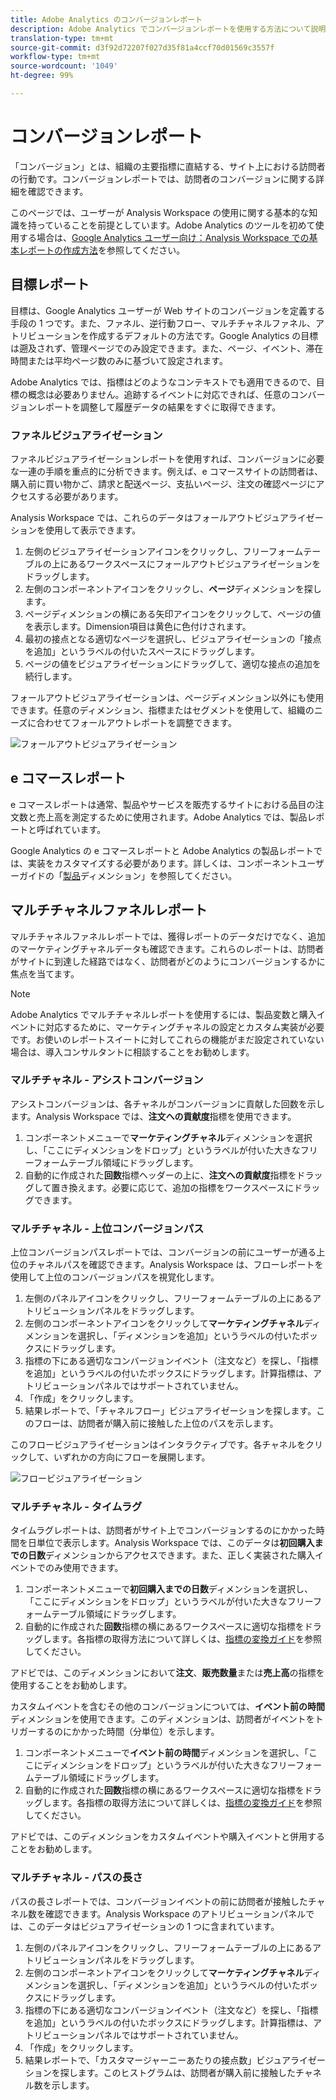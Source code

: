 ```yaml
---
title: Adobe Analytics のコンバージョンレポート
description: Adobe Analytics でコンバージョンレポートを使用する方法について説明します。
translation-type: tm+mt
source-git-commit: d3f92d72207f027d35f81a4ccf70d01569c3557f
workflow-type: tm+mt
source-wordcount: '1049'
ht-degree: 99%

---
```



# コンバージョンレポート

「コンバージョン」とは、組織の主要指標に直結する、サイト上における訪問者の行動です。コンバージョンレポートでは、訪問者のコンバージョンに関する詳細を確認できます。

このページでは、ユーザーが Analysis Workspace の使用に関する基本的な知識を持っていることを前提としています。Adobe Analytics のツールを初めて使用する場合は、[Google Analytics ユーザー向け：Analysis Workspace での基本レポートの作成方法](create-report.md)を参照してください。

## 目標レポート

目標は、Google Analytics ユーザーが Web サイトのコンバージョンを定義する手段の 1 つです。また、ファネル、逆行動フロー、マルチチャネルファネル、アトリビューションを作成するデフォルトの方法です。Google Analytics の目標は遡及されず、管理ページでのみ設定できます。また、ページ、イベント、滞在時間または平均ページ数のみに基づいて設定されます。

Adobe Analytics では、指標はどのようなコンテキストでも適用できるので、目標の概念は必要ありません。追跡するイベントに対応できれば、任意のコンバージョンレポートを調整して履歴データの結果をすぐに取得できます。

### ファネルビジュアライゼーション

ファネルビジュアライゼーションレポートを使用すれば、コンバージョンに必要な一連の手順を重点的に分析できます。例えば、e コマースサイトの訪問者は、購入前に買い物かご、請求と配送ページ、支払いページ、注文の確認ページにアクセスする必要があります。

Analysis Workspace では、これらのデータはフォールアウトビジュアライゼーションを使用して表示できます。

1. 左側のビジュアライゼーションアイコンをクリックし、フリーフォームテーブルの上にあるワークスペースにフォールアウトビジュアライゼーションをドラッグします。
2. 左側のコンポーネントアイコンをクリックし、**ページ**&#x200B;ディメンションを探します。
3. ページディメンションの横にある矢印アイコンをクリックして、ページの値を表示します。Dimension項目は黄色に色付けされます。
4. 最初の接点となる適切なページを選択し、ビジュアライゼーションの「接点を追加」というラベルの付いたスペースにドラッグします。
5. ページの値をビジュアライゼーションにドラッグして、適切な接点の追加を続行します。

フォールアウトビジュアライゼーションは、ページディメンション以外にも使用できます。任意のディメンション、指標またはセグメントを使用して、組織のニーズに合わせてフォールアウトレポートを調整できます。

![フォールアウトビジュアライゼーション](/help/technotes/ga-to-aa/assets/fallout.png)

## e コマースレポート

e コマースレポートは通常、製品やサービスを販売するサイトにおける品目の注文数と売上高を測定するために使用されます。Adobe Analytics では、製品レポートと呼ばれています。

Google Analytics の e コマースレポートと Adobe Analytics の製品レポートでは、実装をカスタマイズする必要があります。詳しくは、コンポーネントユーザーガイドの「[製品](/help/components/dimensions/product.md)ディメンション」を参照してください。

## マルチチャネルファネルレポート

マルチチャネルファネルレポートでは、獲得レポートのデータだけでなく、追加のマーケティングチャネルデータも確認できます。これらのレポートは、訪問者がサイトに到達した経路ではなく、訪問者がどのようにコンバージョンするかに焦点を当てます。

>[!NOTE]
>
> Adobe Analytics でマルチチャネルレポートを使用するには、製品変数と購入イベントに対応するために、マーケティングチャネルの設定とカスタム実装が必要です。お使いのレポートスイートに対してこれらの機能がまだ設定されていない場合は、導入コンサルタントに相談することをお勧めします。

### マルチチャネル - アシストコンバージョン

アシストコンバージョンは、各チャネルがコンバージョンに貢献した回数を示します。Analysis Workspace では、**注文への貢献度**&#x200B;指標を使用できます。

1. コンポーネントメニューで&#x200B;**マーケティングチャネル**&#x200B;ディメンションを選択し、「ここにディメンションをドロップ」というラベルが付いた大きなフリーフォームテーブル領域にドラッグします。
2. 自動的に作成された&#x200B;**回数**&#x200B;指標ヘッダーの上に、**注文への貢献度**&#x200B;指標をドラッグして置き換えます。必要に応じて、追加の指標をワークスペースにドラッグできます。

### マルチチャネル - 上位コンバージョンパス

上位コンバージョンパスレポートでは、コンバージョンの前にユーザーが通る上位のチャネルパスを確認できます。Analysis Workspace は、フローレポートを使用して上位のコンバージョンパスを視覚化します。

1. 左側のパネルアイコンをクリックし、フリーフォームテーブルの上にあるアトリビューションパネルをドラッグします。
2. 左側のコンポーネントアイコンをクリックして&#x200B;**マーケティングチャネル**&#x200B;ディメンションを選択し、「ディメンションを追加」というラベルの付いたボックスにドラッグします。
3. 指標の下にある適切なコンバージョンイベント（注文など）を探し、「指標を追加」というラベルの付いたボックスにドラッグします。計算指標は、アトリビューションパネルではサポートされていません。
4. 「作成」をクリックします。
5. 結果レポートで、「チャネルフロー」ビジュアライゼーションを探します。このフローは、訪問者が購入前に接触した上位のパスを示します。

このフロービジュアライゼーションはインタラクティブです。各チャネルをクリックして、いずれかの方向にフローを展開します。

![フロービジュアライゼーション](/help/technotes/ga-to-aa/assets/flow.png)

### マルチチャネル - タイムラグ

タイムラグレポートは、訪問者がサイト上でコンバージョンするのにかかった時間を日単位で表示します。Analysis Workspace では、このデータは&#x200B;**初回購入までの日数**&#x200B;ディメンションからアクセスできます。また、正しく実装された購入イベントでのみ使用できます。

1. コンポーネントメニューで&#x200B;**初回購入までの日数**&#x200B;ディメンションを選択し、「ここにディメンションをドロップ」というラベルが付いた大きなフリーフォームテーブル領域にドラッグします。
2. 自動的に作成された&#x200B;**回数**&#x200B;指標の横にあるワークスペースに適切な指標をドラッグします。各指標の取得方法について詳しくは、[指標の変換ガイド](common-metrics.md)を参照してください。

アドビでは、このディメンションにおいて&#x200B;**注文**、**販売数量**&#x200B;または&#x200B;**売上高**&#x200B;の指標を使用することをお勧めします。

カスタムイベントを含むその他のコンバージョンについては、**イベント前の時間**&#x200B;ディメンションを使用できます。このディメンションは、訪問者がイベントをトリガーするのにかかった時間（分単位）を示します。

1. コンポーネントメニューで&#x200B;**イベント前の時間**&#x200B;ディメンションを選択し、「ここにディメンションをドロップ」というラベルが付いた大きなフリーフォームテーブル領域にドラッグします。
2. 自動的に作成された&#x200B;**回数**&#x200B;指標の横にあるワークスペースに適切な指標をドラッグします。各指標の取得方法について詳しくは、[指標の変換ガイド](common-metrics.md)を参照してください。

アドビでは、このディメンションをカスタムイベントや購入イベントと併用することをお勧めします。

### マルチチャネル - パスの長さ

パスの長さレポートでは、コンバージョンイベントの前に訪問者が接触したチャネル数を確認できます。Analysis Workspace のアトリビューションパネルでは、このデータはビジュアライゼーションの 1 つに含まれています。

1. 左側のパネルアイコンをクリックし、フリーフォームテーブルの上にあるアトリビューションパネルをドラッグします。
2. 左側のコンポーネントアイコンをクリックして&#x200B;**マーケティングチャネル**&#x200B;ディメンションを選択し、「ディメンションを追加」というラベルの付いたボックスにドラッグします。
3. 指標の下にある適切なコンバージョンイベント（注文など）を探し、「指標を追加」というラベルの付いたボックスにドラッグします。計算指標は、アトリビューションパネルではサポートされていません。
4. 「作成」をクリックします。
5. 結果レポートで、「カスタマージャーニーあたりの接点数」ビジュアライゼーションを探します。このヒストグラムは、訪問者が購入前に接触したチャネル数を示します。
